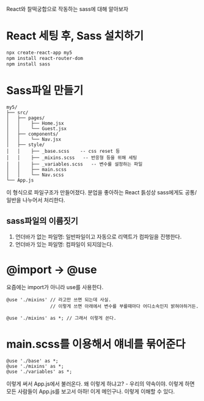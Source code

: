React와 찰떡궁합으로 작동하는 sass에 대해 알아보자

# React 세팅 후, Sass 설치하기

```bash
npx create-react-app my5
npm install react-router-dom
npm install sass
```


# Sass파일 만들기

```
my5/
├── src/
│   ├── pages/
│   │    ├── Home.jsx
│   │    └── Guest.jsx
│   ├── components/
│   │    └── Nav.jsx
│   ├── style/
│   │    ├── _base.scss    -- css reset 등
│   │    ├── _mixins.scss   -- 반응형 등을 위해 세팅
│   │    ├── _variables.scss   -- 변수를 설정하는 파일
│   │    ├── main.scss
│   │    └── Nav.scss
└── App.js
```

이 형식으로 파일구조가 만들어졌다.
분업을 좋아하는 React 틁성상 sass에게도 공통/일반을 나누어서 처리한다.

## sass파일의 이름짓기

1. 언더바가 없는 파일명: 일반파일이고 자동으로 리액트가 컴파일을 진행한다.
2. 언더바가 있는 파일명: 컴파일이 되지않는다.


# @import -> @use 

요즘에는 import가 아니라 use를 사용한다.

```
@use './mixins' // 라고만 쓰면 되는데 사실.
				// 이렇게 쓰면 아래에서 변수를 부를때마다 어디소속인지 밝혀야하거든. 

@use './mixins' as *; // 그래서 이렇게 쓴다. 
```


# main.scss를 이용해서 얘네를 묶어준다

 ```
@use './base' as *;
@use './mixins' as *;
@use './variables' as *;
```

이렇게 써서 App.js에서 불러온다. 
왜 이렇게 하냐고? - 우리의 약속이야. 
이렇게 하면 모든 사람들이 App.js를 보고서 아하! 이게 메인구나. 이렇게 이해할 수 있다.

